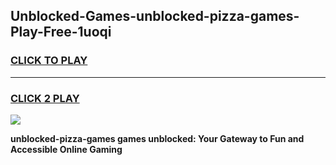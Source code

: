 
## Unblocked-Games-unblocked-pizza-games-Play-Free-1uoqi
<h3>
<a href="https://premium76.site?title=unblocked-pizza-games&ref=10A">CLICK TO PLAY</a></h3>
<hr>

<h3>
<a href="https://premium76.site?title=unblocked-pizza-games&ref=10A">CLICK 2 PLAY</a>
  
</h3>

<a href="https://premium76.site?title=unblocked-pizza-games&ref=10A"><img src="https://clearcache.store/games.png"></a>


**unblocked-pizza-games games unblocked: Your Gateway to Fun and Accessible Online Gaming**
